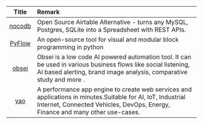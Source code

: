 | Title| Remark |
| :----: | :---- |
|[nocodb](https://github.com/NocoDB/NocoDB)|Open Source Airtable Alternative - turns any MySQL, Postgres, SQLite into a Spreadsheet with REST APIs.|
|[PyFlow](https://github.com/Bycelium/PyFlow)|An open-source tool for visual and modular block programming in python|
|[obsei](https://github.com/obsei/obsei)|Obsei is a low code AI powered automation tool. It can be used in various business flows like social listening, AI based alerting, brand image analysis, comparative study and more .|
|[yao](https://github.com/obsei/obsei)|A performance app engine to create web services and applications in minutes.Suitable for AI, IoT, Industrial Internet, Connected Vehicles, DevOps, Energy, Finance and many other use-cases.|

